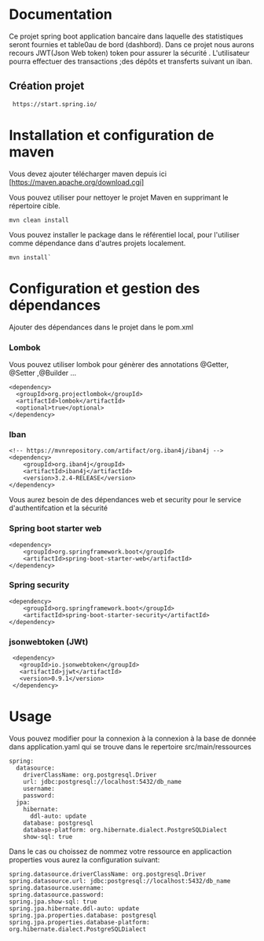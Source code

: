 # Documentation
Ce projet spring boot  application bancaire dans laquelle  des statistiques seront fournies et table0au de bord (dashbord).
Dans ce projet nous aurons recours JWT(Json Web token) token pour assurer la sécurité  .
L'utilisateur pourra effectuer des transactions ;des dépôts et transferts suivant un iban.

## Création projet
````
 https://start.spring.io/
````
# Installation  et configuration de maven
Vous devez ajouter télécharger maven depuis ici [https://maven.apache.org/download.cgi]

Vous pouvez utiliser pour nettoyer le projet Maven en supprimant le répertoire cible.
````
mvn clean install
````
Vous pouvez  installer le package dans le référentiel local, pour l'utiliser comme dépendance dans d'autres projets localement.
````
mvn install` 
````

# Configuration et gestion des dépendances
Ajouter des dépendances dans le projet dans le pom.xml
### Lombok
Vous pouvez utiliser lombok pour génèrer des annotations @Getter, @Setter ,@Builder ...
````  
<dependency>
  <groupId>org.projectlombok</groupId>
  <artifactId>lombok</artifactId>
  <optional>true</optional>
</dependency>
`````
### Iban
``````
<!-- https://mvnrepository.com/artifact/org.iban4j/iban4j -->
<dependency>
    <groupId>org.iban4j</groupId>
    <artifactId>iban4j</artifactId>
    <version>3.2.4-RELEASE</version>
</dependency>
``````
Vous aurez besoin de des dépendances web et security pour le service d'authentifcation et la sécurité
### Spring boot starter web 
``````
<dependency>
    <groupId>org.springframework.boot</groupId>
    <artifactId>spring-boot-starter-web</artifactId>
</dependency>
``````
### Spring security
``````
<dependency> 
    <groupId>org.springframework.boot</groupId> 
    <artifactId>spring-boot-starter-security</artifactId> 
</dependency> 
``````
### jsonwebtoken (JWt)
`````
 <dependency>
   <groupId>io.jsonwebtoken</groupId>
   <artifactId>jjwt</artifactId>
   <version>0.9.1</version>
 </dependency>
`````
# Usage
Vous pouvez modifier pour la connexion à la connexion à la base de donnée dans   application.yaml qui se trouve dans le 
repertoire src/main/ressources
````
spring:
  datasource:
    driverClassName: org.postgresql.Driver
    url: jdbc:postgresql://localhost:5432/db_name
    username: 
    password: 
  jpa:
    hibernate:
      ddl-auto: update
    database: postgresql
    database-platform: org.hibernate.dialect.PostgreSQLDialect
    show-sql: true
````
Dans le cas ou choissez de nommez votre ressource en applicaction properties vous aurez la configuration suivant:
````
spring.datasource.driverClassName: org.postgresql.Driver
spring.datasource.url: jdbc:postgresql://localhost:5432/db_name
spring.datasource.username: 
spring.datasource.password: 
spring.jpa.show-sql: true
spring.jpa.hibernate.ddl-auto: update
spring.jpa.properties.database: postgresql
spring.jpa.properties.database-platform: org.hibernate.dialect.PostgreSQLDialect

````
